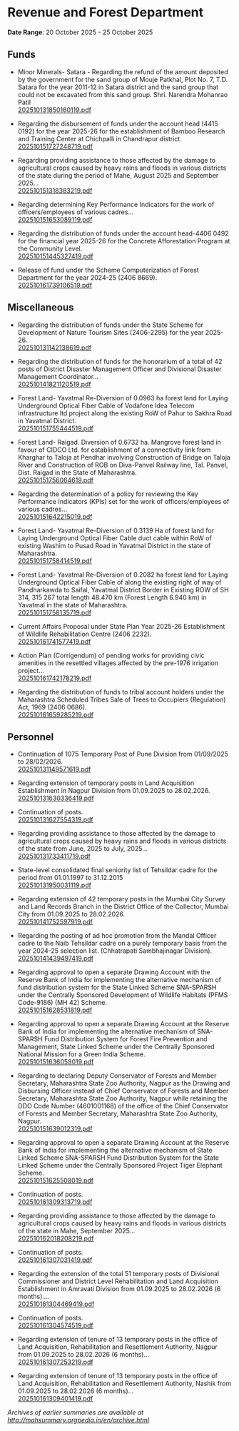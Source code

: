 # Revenue and Forest Department

**Date Range**: 20 October 2025 - 25 October 2025


## Funds
- Minor Minerals- Satara - Regarding the refund of the amount deposited by the government for the sand group of Mouje Patkhal, Plot No. 7, T.D. Satara for the year 2011-12 in Satara district and the sand group that could not be excavated from this sand group. Shri. Narendra Mohanrao Patil\
  [202510131850160119.pdf](https://gr.maharashtra.gov.in/Site/Upload/Government%20Resolutions/English/202510131850160119.pdf)

- Regarding the disbursement of funds under the account head (4415 0192) for the year 2025-26 for the establishment of Bamboo Research and Training Center at Chichpalli in Chandrapur district.\
  [202510151727248719.pdf](https://gr.maharashtra.gov.in/Site/Upload/Government%20Resolutions/English/202510151727248719.pdf)

- Regarding providing assistance to those affected by the damage to agricultural crops caused by heavy rains and floods in various districts of the state during the period of Mahe, August 2025 and September 2025...\
  [202510151318383219.pdf](https://gr.maharashtra.gov.in/Site/Upload/Government%20Resolutions/English/202510151318383219.pdf)

- Regarding determining Key Performance Indicators for the work of officers/employees of various cadres...\
  [202510151653089119.pdf](https://gr.maharashtra.gov.in/Site/Upload/Government%20Resolutions/English/202510151653089119.pdf)

- Regarding the distribution of funds under the account head-4406 0492 for the financial year 2025-26 for the Concrete Afforestation Program at the Community Level.\
  [202510151445327419.pdf](https://gr.maharashtra.gov.in/Site/Upload/Government%20Resolutions/English/202510151445327419.pdf)

- Release of fund under the Scheme Computerization of Forest Department for the year 2024-25 (2406 8669).\
  [202510161739106519.pdf](https://gr.maharashtra.gov.in/Site/Upload/Government%20Resolutions/English/202510161739106519.pdf)

## Miscellaneous
- Regarding the distribution of funds under the State Scheme for Development of Nature Tourism Sites (2406-2295) for the year 2025-26.\
  [202510131142138619.pdf](https://gr.maharashtra.gov.in/Site/Upload/Government%20Resolutions/English/202510131142138619.pdf)

- Regarding the distribution of funds for the honorarium of a total of 42 posts of District Disaster Management Officer and Divisional Disaster Management Coordinator...\
  [202510141821120519.pdf](https://gr.maharashtra.gov.in/Site/Upload/Government%20Resolutions/English/202510141821120519.pdf)

- Forest Land- Yavatmal Re-Diversion of 0.0963 ha forest land for Laying Underground Optical Fiber Cable of Vodafone Idea Telecom infrastructure ltd project along the existing RoW of Pahur to Sakhra Road in Yavatmal District.\
  [202510151755444519.pdf](https://gr.maharashtra.gov.in/Site/Upload/Government%20Resolutions/English/202510151755444519.pdf)

- Forest Land- Raigad. Diversion of 0.6732 ha. Mangrove forest land in favour of CIDCO Ltd. for establishment of a connectivity link from Kharghar to Taloja at Pendhar involving Construction of Bridge on Taloja River and Construction of ROB on Diva-Panvel Railway line, Tal. Panvel, Dist. Raigad in the State of Maharashtra.\
  [202510151756064619.pdf](https://gr.maharashtra.gov.in/Site/Upload/Government%20Resolutions/English/202510151756064619.pdf)

- Regarding the determination of a policy for reviewing the Key Performance Indicators (KPIs) set for the work of officers/employees of various cadres...\
  [202510151642215019.pdf](https://gr.maharashtra.gov.in/Site/Upload/Government%20Resolutions/English/202510151642215019.pdf)

- Forest Land- Yavatmal Re-Diversion of 0.3139 Ha of forest land for Laying Underground Optical Fiber Cable duct  cable within RoW of existing Washim to Pusad Road in Yavatmal District in the state of Maharashtra.\
  [202510151758414519.pdf](https://gr.maharashtra.gov.in/Site/Upload/Government%20Resolutions/English/202510151758414519.pdf)

- Forest Land- Yavatmal Re-Diversion of 0.2082 ha forest land for Laying Underground Optical Fiber Cable of along the existing right of way of Pandharkawda to Saifal, Yavatmal District Border in Existing ROW of SH 314, 315  267 total length 48.470 km (Forest Length 6.940 km) in Yavatmal in the state of Maharashtra.\
  [202510151758135719.pdf](https://gr.maharashtra.gov.in/Site/Upload/Government%20Resolutions/English/202510151758135719.pdf)

- Current Affairs Proposal under State Plan Year 2025-26 Establishment of Wildlife Rehabilitation Centre (2406 2232).\
  [202510161741577419.pdf](https://gr.maharashtra.gov.in/Site/Upload/Government%20Resolutions/English/202510161741577419.pdf)

- Action Plan (Corrigendum) of pending works for providing civic amenities in the resettled villages affected by the pre-1976 irrigation project...\
  [202510161742178219.pdf](https://gr.maharashtra.gov.in/Site/Upload/Government%20Resolutions/English/202510161742178219.pdf)

- Regarding the distribution of funds to tribal account holders under the Maharashtra Scheduled Tribes Sale of Trees to Occupiers (Regulation) Act, 1969 (2406 0686).\
  [202510161659285219.pdf](https://gr.maharashtra.gov.in/Site/Upload/Government%20Resolutions/English/202510161659285219.pdf)

## Personnel
- Continuation of 1075 Temporary Post of Pune Division from 01/09/2025  to 28/02/2026.\
  [202510131149571619.pdf](https://gr.maharashtra.gov.in/Site/Upload/Government%20Resolutions/English/202510131149571619.pdf)

- Regarding extension of temporary posts in Land Acquisition Establishment in Nagpur Division from 01.09.2025 to 28.02.2026.\
  [202510131630336419.pdf](https://gr.maharashtra.gov.in/Site/Upload/Government%20Resolutions/English/202510131630336419.pdf)

- Continuation of posts.\
  [202510131627554319.pdf](https://gr.maharashtra.gov.in/Site/Upload/Government%20Resolutions/English/202510131627554319.pdf)

- Regarding providing assistance to those affected by the damage to agricultural crops caused by heavy rains and floods in various districts of the state from June, 2025 to July, 2025...\
  [202510131733411719.pdf](https://gr.maharashtra.gov.in/Site/Upload/Government%20Resolutions/English/202510131733411719.pdf)

- State-level consolidated final seniority list of Tehsildar cadre for the period from 01.01.1997 to 31.12.2015\
  [202510131950031119.pdf](https://gr.maharashtra.gov.in/Site/Upload/Government%20Resolutions/English/202510131950031119.....pdf)

- Regarding extension of 42 temporary posts in the Mumbai City Survey and Land Records Branch in the District Office of the Collector, Mumbai City from 01.09.2025 to 28.02.2026.\
  [202510141752597919.pdf](https://gr.maharashtra.gov.in/Site/Upload/Government%20Resolutions/English/202510141752597919.pdf)

- Regarding the posting of ad hoc promotion from the Mandal Officer cadre to the Naib Tehsildar cadre on a purely temporary basis from the year 2024-25 selection list. (Chhatrapati Sambhajinagar Division).\
  [202510141439497419.pdf](https://gr.maharashtra.gov.in/Site/Upload/Government%20Resolutions/English/202510141439497419.pdf)

- Regarding approval to open a separate Drawing Account with the Reserve Bank of India for implementing the alternative mechanism of fund distribution system for the State Linked Scheme SNA-SPARSH under the Centrally Sponsored Development of Wildlife Habitats (PFMS Code-9186) (MH 42) Scheme.\
  [202510151628531819.pdf](https://gr.maharashtra.gov.in/Site/Upload/Government%20Resolutions/English/202510151628531819.pdf)

- Regarding approval to open a separate Drawing Account at the Reserve Bank of India for implementing the alternative mechanism of SNA-SPARSH Fund Distribution System for Forest Fire Prevention and Management, State Linked Scheme under the Centrally Sponsored National Mission for a Green India Scheme.\
  [202510151636058019.pdf](https://gr.maharashtra.gov.in/Site/Upload/Government%20Resolutions/English/202510151636058019.pdf)

- Regarding to declaring Deputy Conservator of Forests and Member Secretary, Maharashtra State Zoo Authority, Nagpur as the Drawing and Disbursing Officer instead of Chief Conservator of Forests and Member Secretary, Maharashtra State Zoo Authority, Nagpur while retaining the DDO Code Number (4601001168) of the office of the Chief Conservator of Forests and Member Secretary, Maharashtra State Zoo Authority, Nagpur.\
  [202510151639012319.pdf](https://gr.maharashtra.gov.in/Site/Upload/Government%20Resolutions/English/202510151639012319.pdf)

- Regarding approval to open a separate Drawing Account at the Reserve Bank of India for implementing the alternative mechanism of State Linked Scheme SNA-SPARSH Fund Distribution System for the State Linked Scheme under the Centrally Sponsored Project Tiger  Elephant Scheme.\
  [202510151625508019.pdf](https://gr.maharashtra.gov.in/Site/Upload/Government%20Resolutions/English/202510151625508019.pdf)

- Continuation of posts.\
  [202510161309313719.pdf](https://gr.maharashtra.gov.in/Site/Upload/Government%20Resolutions/English/202510161309313719.pdf)

- Regarding providing assistance to those affected by the damage to agricultural crops caused by heavy rains and floods in various districts of the state in Mahe, September 2025...\
  [202510162018208219.pdf](https://gr.maharashtra.gov.in/Site/Upload/Government%20Resolutions/English/202510162018208219.pdf)

- Continuation of posts.\
  [202510161307031419.pdf](https://gr.maharashtra.gov.in/Site/Upload/Government%20Resolutions/English/202510161307031419.pdf)

- Regarding the extension of the total 51 temporary posts of Divisional Commissioner and District Level Rehabilitation and Land Acquisition Establishment in Amravati Division from 01.09.2025 to 28.02.2026 (6 months)....\
  [202510161304469419.pdf](https://gr.maharashtra.gov.in/Site/Upload/Government%20Resolutions/English/202510161304469419.pdf)

- Continuation of posts.\
  [202510161304574519.pdf](https://gr.maharashtra.gov.in/Site/Upload/Government%20Resolutions/English/202510161304574519.pdf)

- Regarding extension of tenure of 13 temporary posts in the office of Land Acquisition, Rehabilitation and Resettlement Authority, Nagpur from 01.09.2025 to 28.02.2026 (6 months)...\
  [202510161307253219.pdf](https://gr.maharashtra.gov.in/Site/Upload/Government%20Resolutions/English/202510161307253219....pdf)

- Regarding extension of tenure of 13 temporary posts in the office of Land Acquisition, Rehabilitation and Resettlement Authority, Nashik from 01.09.2025 to 28.02.2026 (6 months)...\
  [202510161309401419.pdf](https://gr.maharashtra.gov.in/Site/Upload/Government%20Resolutions/English/202510161309401419.pdf)


*Archives of earlier summaries are available at http://mahsummary.orgpedia.in/en/archive.html*